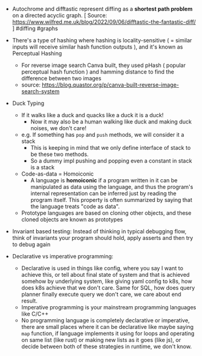 - Autochrome and difftastic represent diffing as a **shortest path problem** on a directed acyclic graph. [ Source: https://www.wilfred.me.uk/blog/2022/09/06/difftastic-the-fantastic-diff/ ] #diffing #graphs
- There's a type of hashing where hashing is locality-sensitive ( = similar inputs will receive similar hash function outputs ), and it's known as Perceptual Hashing
	- For reverse image search Canva built, they used pHash ( popular perceptual hash function ) and hamming distance to find the difference between two images
	- source: https://blog.quastor.org/p/canva-built-reverse-image-search-system
 - Duck Typing
	 - If it walks like a duck and quacks like a duck it is a duck!
		 - Now it may also be a human walking like duck and making duck noises, we don't care!
	 - e.g. If something has `pop` and `push` methods, we will consider it a stack
		 - This is keeping in mind that we only define interface of stack to be these two methods.
		 - So a dummy impl pushing and popping even a constant in stack is a stack
   - Code-as-data = Homoiconic
	   - A language is **homoiconic** if a program written in it can be manipulated as data using the language, and thus the program's internal representation can be inferred just by reading the program itself. This property is often summarized by saying that the language treats "code as data".
	- Prototype languages are based on cloning other objects, and these cloned objects are known as prototypes
- Invariant based testing: Instead of thinking in typical debugging flow, think of invariants your program should hold, apply asserts and then try to debug again

- Declarative vs imperative programming:
	- Declarative is used in things like config, where you say I want to achieve this, or tell about final state of system and that is achieved somehow by underlying system, like giving yaml config to k8s, how does k8s achieve that we don't care. Same for SQL, how does query planner finally execute query we don't care, we care about end result.
	- Imperative programming is your mainstream programming languages like C/C++
	- No programming language is completely declarative or imperative, there are small places where it can be declarative like maybe saying `map` function, if language implements it using for loops and operating on same list (like rust) or making new lists as it goes (like js), or decide between both of these strategies in runtime, we don't know.